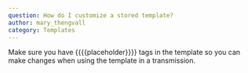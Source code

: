 ```yaml
---
question: How do I customize a stored template?
author: mary_thengvall
category: Templates
---
```

Make sure you have {{{{placeholder}}}} tags in the template so you can make changes when using the template in a transmission.
